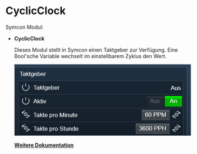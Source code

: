 # CyclicClock

Symcon Modul:

- __CyclicClock__ 

	Dieses Modul stellt in Symcon einen Taktgeber zur Verfügung. Eine Bool'sche Variable wechselt im einstellbarem Zyklus den Wert.

	![Taktgeber](CyclicClock/lib/Taktgeber.gif)

	__[Weitere Dokumentation](CyclicClock)__